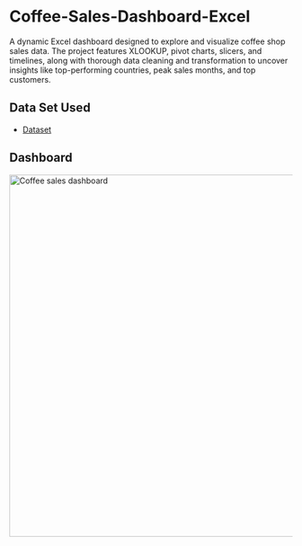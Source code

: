 # Coffee-Sales-Dashboard-Excel
A dynamic Excel dashboard designed to explore and visualize coffee shop sales data. The project features XLOOKUP, pivot charts, slicers, and timelines, along with thorough data cleaning and transformation to uncover insights like top-performing countries, peak sales months, and top customers.
## Data Set Used
- <a href="https://github.com/Dakshsingh1304/Coffee-Sales-Dashboard-Excel/blob/main/coffeeOrdersData%20Project.xlsx">Dataset</a>
## Dashboard
<img width="1483" height="645" alt="Coffee sales dashboard" src="https://github.com/user-attachments/assets/1361871f-34ff-4533-ae57-c79bf1d42750" />

